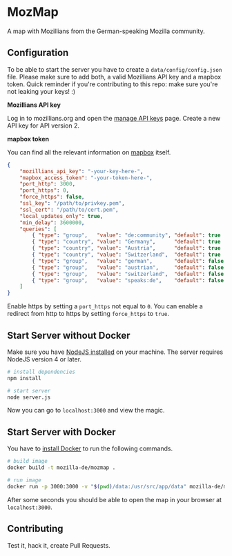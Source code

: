 # MozMap
A map with Mozillians from the German-speaking Mozilla community. 

## Configuration

To be able to start the server you have to create a `data/config/config.json` file. Please make sure to add both, a valid Mozillians API key and a mapbox token. Quick reminder if you're contributing to this repo: make sure you're not leaking your keys! :)

**Mozillians API key**

Log in to mozillians.org and open the [manage API keys](https://mozillians.org/apikeys/) page. Create a new API key for API version 2.

**mapbox token**

You can find all the relevant information on [mapbox](https://www.mapbox.com/help/create-api-access-token/) itself.


```json
{
    "mozillians_api_key": "-your-key-here-",
    "mapbox_access_token": "-your-token-here-",
    "port_http": 3000,
    "port_https": 0,
    "force_https": false,
    "ssl_key": "/path/to/privkey.pem",
    "ssl_cert": "/path/to/cert.pem",
    "local_updates_only": true,
    "min_delay": 3600000,
    "queries": [
        { "type": "group",   "value": "de:community", "default": true  },
        { "type": "country", "value": "Germany",      "default": true  },
        { "type": "country", "value": "Austria",      "default": true  },
        { "type": "country", "value": "Switzerland",  "default": true  },
        { "type": "group",   "value": "german",       "default": false },
        { "type": "group",   "value": "austrian",     "default": false },
        { "type": "group",   "value": "switzerland",  "default": false },
        { "type": "group",   "value": "speaks:de",    "default": false }
    ]
}
```

Enable https by setting a `port_https` not equal to `0`. You can enable a redirect from http to https by setting `force_https` to `true`.

## Start Server without Docker

Make sure you have [NodeJS installed](https://nodejs.org/en/download/) on your machine. The server requires NodeJS version 4 or later.

```bash
# install dependencies
npm install

# start server
node server.js
```

Now you can go to `localhost:3000` and view the magic.

## Start Server with Docker

You have to [install Docker](https://www.docker.com/products/docker) to run the following commands.

```bash
# build image
docker build -t mozilla-de/mozmap .

# run image
docker run -p 3000:3000 -v "$(pwd)/data:/usr/src/app/data" mozilla-de/mozmap
```

After some seconds you should be able to open the map in your browser at `localhost:3000`.

## Contributing
Test it, hack it, create Pull Requests.
